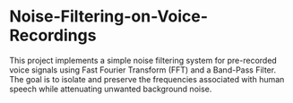 # Noise-Filtering-on-Voice-Recordings
This project implements a simple noise filtering system for pre-recorded voice signals using Fast Fourier Transform (FFT) and a Band-Pass Filter. The goal is to isolate and preserve the frequencies associated with human speech while attenuating unwanted background noise.
